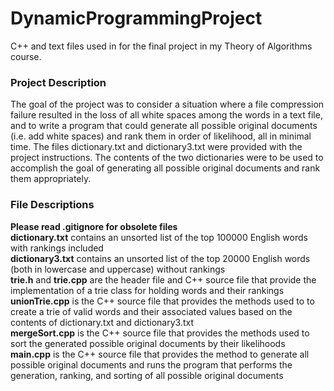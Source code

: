 # DynamicProgrammingProject
C++ and text files used in for the final project in my Theory of Algorithms course.

### Project Description
The goal of the project was to consider a situation where a file compression failure resulted in the loss of all white spaces among the words in a text file, and to write a program that could generate all possible original documents (i.e. add white spaces) and rank them in order of likelihood, all in minimal time. The files dictionary.txt and dictionary3.txt were provided with the project instructions. The contents of the two dictionaries were to be used to accomplish the goal of generating all possible original documents and rank them appropriately.

### File Descriptions
**Please read .gitignore for obsolete files**  
**dictionary.txt** contains an unsorted list of the top 100000 English words with rankings included  
**dictionary3.txt** contains an unsorted list of the top 20000 English words (both in lowercase and uppercase) without rankings  
**trie.h** and **trie.cpp** are the header file and C++ source file that provide the implementation of a trie class for holding words and their rankings  
**unionTrie.cpp** is the C++ source file that provides the methods used to to create a trie of valid words and their associated values based on the contents of dictionary.txt and dictionary3.txt  
**mergeSort.cpp** is the C++ source file that provides the methods used to sort the generated possible original documents by their likelihoods  
**main.cpp** is the C++ source file that provides the method to generate all possible original documents and runs the program that performs the generation, ranking, and sorting of all possible original documents  
